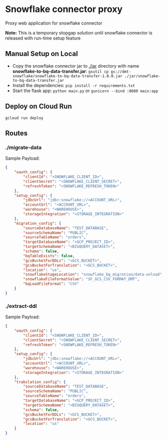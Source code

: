 # Snowflake connector proxy

Proxy web application for snowflake connector

**Note:** This is a temporary stopgap solution until snowflake connector is released with run-time setup feature

## Manual Setup on Local
* Copy the snowflake connector jar to [./jar](./jar) directory with name **snowflake-to-bq-data-transfer.jar**: 
`gsutil cp gs://dmt-snowflake/snowflake-to-bq-data-transfer-1.0.0.jar ./jar/snowflake-to-bq-data-transfer.jar`
* Install the dependencies: `pip install -r requirements.txt`
* Start the flask app: `python main.py` or `gunicorn --bind :8080 main:app`

## Deploy on Cloud Run
```
gcloud run deploy
```

## Routes

### ./migrate-data

Sample Payload:
```json
{
    "oauth_config": {
        "clientId": "<SNOWFLAKE_CLIENT_ID>",
        "clientSecret": "<SNOWFLAKE_CLIENT_SECRET>",
        "refreshToken": "<SNOWFLAKE_REFRESH_TOKEN>"
    },
    "setup_config": {
        "jdbcUrl": "jdbc:snowflake://<ACCOUNT_URL>",
        "accountUrl": "<ACCOUNT_URL>",
        "warehouse": "<WAREHOUSE>",
        "storageIntegration": "<STORAGE_INTEGRATION>"
    },
    "migration_config": {
        "sourceDatabaseName": "TEST_DATABASE",
        "sourceSchemaName": "PUBLIC",
        "sourceTableName": "orders",
        "targetDatabaseName": "<GCP_PROJECT_ID>",
        "targetSchemaName": "<BIGQUERY_DATASET>",
        "schema": false,
        "bqTableExists": false,
        "gcsBucketForDDLs": "<GCS_BUCKET>",
        "gcsBucketForTranslation": "<GCS_BUCKET>",
        "location": "us",
        "snowflakeStageLocation": "snowflake_bq_migration/data-unload",
        "snowflakeFileFormatValue": "SF_GCS_CSV_FORMAT_DMT",
        "bqLoadFileFormat": "CSV"
    }
}
```

### ./extract-ddl

Sample Payload:
```json
{
    "oauth_config": {
        "clientId": "<SNOWFLAKE_CLIENT_ID>",
        "clientSecret": "<SNOWFLAKE_CLIENT_SECRET>",
        "refreshToken": "<SNOWFLAKE_REFRESH_TOKEN>"
    },
    "setup_config": {
        "jdbcUrl": "jdbc:snowflake://<ACCOUNT_URL>",
        "accountUrl": "<ACCOUNT_URL>",
        "warehouse": "<WAREHOUSE>",
        "storageIntegration": "<STORAGE_INTEGRATION>"
    },
    "trabslation_config": {
        "sourceDatabaseName": "TEST_DATABASE",
        "sourceSchemaName": "PUBLIC",
        "sourceTableName": "orders",
        "targetDatabaseName": "<GCP_PROJECT_ID>",
        "targetSchemaName": "<BIGQUERY_DATASET>",
        "schema": false,
        "gcsBucketForDDLs": "<GCS_BUCKET>",
        "gcsBucketForTranslation": "<GCS_BUCKET>",
        "location": "us"
    }
}
```